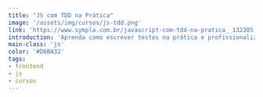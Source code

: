 ```yaml
---
title: "JS com TDD na Prática"
image: '/assets/img/cursos/js-tdd.png'
link: 'https://www.sympla.com.br/javascript-com-tdd-na-pratica__132385'
introduction: 'Aprenda como escrever testes na prática e profissionalize-se ainda mais para o mercado.'
main-class: 'js'
color: '#D6BA32'
tags:
- frontend
- js
- cursos
---
```

